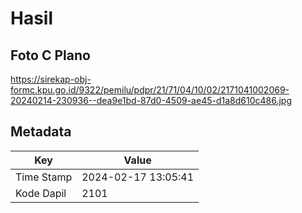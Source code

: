 # Hasil

## Foto C Plano

https://sirekap-obj-formc.kpu.go.id/9322/pemilu/pdpr/21/71/04/10/02/2171041002069-20240214-230936--dea9e1bd-87d0-4509-ae45-d1a8d610c486.jpg


## Metadata

| Key        | Value               |
| ---------- | ------------------- |
| Time Stamp | 2024-02-17 13:05:41 |
| Kode Dapil | 2101                |



